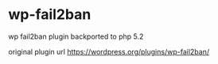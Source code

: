 # wp-fail2ban
wp fail2ban plugin backported to php 5.2

original plugin url https://wordpress.org/plugins/wp-fail2ban/
